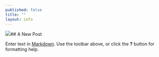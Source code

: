 ```yaml
---
published: false
title: ""
layout: info
---
```


![](/media/spacecomp.jpg)## A New Post

Enter text in [Markdown](http://daringfireball.net/projects/markdown/). Use the toolbar above, or click the **?** button for formatting help.
